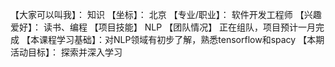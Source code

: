 【大家可以叫我】： 知识
【坐标】： 北京
【专业/职业】： 软件开发工程师
【兴趣爱好】： 读书、编程
【项目技能】 NLP
【团队情况】 正在组队，项目预计一月完成
【本课程学习基础】：对NLP领域有初步了解，熟悉tensorflow和spacy
【本期活动目标】： 探索并深入学习
